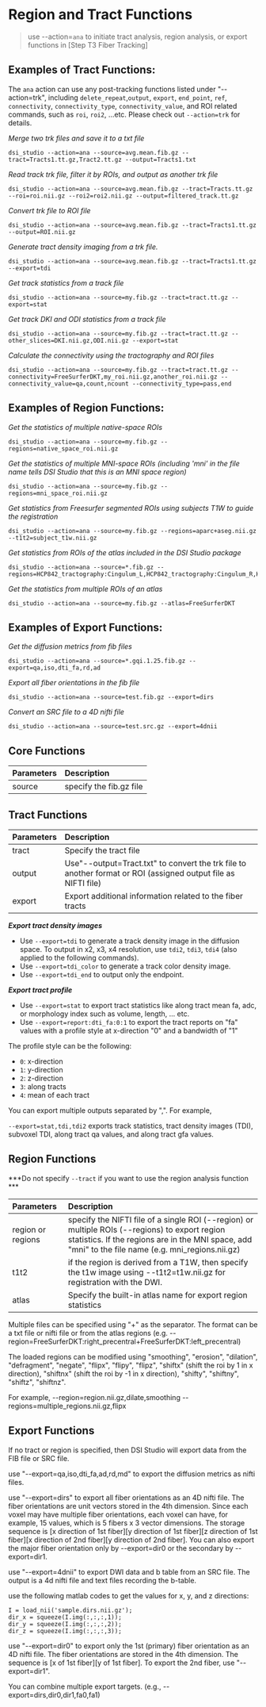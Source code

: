 # Region and Tract Functions

> use --action=`ana` to initiate tract analysis, region analysis, or export functions in [Step T3 Fiber Tracking]


## Examples of Tract Functions: 

The `ana` action can use any post-tracking functions listed under "--action=trk", including `delete_repeat`,`output`, `export`, `end_point`, `ref`, `connectivity`, `connectivity_type`, `connectivity_value`, and ROI related commands, such as `roi`, `roi2`, ...etc. Please check out `--action=trk` for details.

*Merge two trk files and save it to a txt file*
```
dsi_studio --action=ana --source=avg.mean.fib.gz --tract=Tracts1.tt.gz,Tract2.tt.gz --output=Tracts1.txt
```

*Read track trk file, filter it by ROIs, and output as another trk file*
```
dsi_studio --action=ana --source=avg.mean.fib.gz --tract=Tracts.tt.gz --roi=roi.nii.gz --roi2=roi2.nii.gz --output=filtered_track.tt.gz
```

*Convert trk file to ROI file*
```
dsi_studio --action=ana --source=avg.mean.fib.gz --tract=Tracts1.tt.gz --output=ROI.nii.gz
```

*Generate tract density imaging from a trk file.*
```
dsi_studio --action=ana --source=avg.mean.fib.gz --tract=Tracts1.tt.gz --export=tdi
```

*Get track statistics from a track file*
```
dsi_studio --action=ana --source=my.fib.gz --tract=tract.tt.gz --export=stat    
```

*Get track DKI and ODI statistics from a track file*
```
dsi_studio --action=ana --source=my.fib.gz --tract=tract.tt.gz --other_slices=DKI.nii.gz,ODI.nii.gz --export=stat    
```

*Calculate the connectivity using the tractography and ROI files*
```
dsi_studio --action=ana --source=my.fib.gz --tract=tract.tt.gz --connectivity=FreeSurferDKT,my_roi.nii.gz,another_roi.nii.gz --connectivity_value=qa,count,ncount --connectivity_type=pass,end
```

## Examples of Region Functions: 

*Get the statistics of multiple native-space ROIs*
```
dsi_studio --action=ana --source=my.fib.gz --regions=native_space_roi.nii.gz
```

*Get the statistics of multiple MNI-space ROIs (including 'mni' in the file name tells DSI Studio that this is an MNI space region)*
```
dsi_studio --action=ana --source=my.fib.gz --regions=mni_space_roi.nii.gz
```

*Get statistics from Freesurfer segmented ROIs using subjects T1W to guide the registration*
```
dsi_studio --action=ana --source=my.fib.gz --regions=aparc+aseg.nii.gz --t1t2=subject_t1w.nii.gz
```

*Get statistics from ROIs of the atlas included in the DSI Studio package*
```
dsi_studio --action=ana --source=*.fib.gz --regions=HCP842_tractography:Cingulum_L,HCP842_tractography:Cingulum_R,HCP842_tractography:Corpus_Callosum
```

*Get the statistics from multiple ROIs of an atlas*
```
dsi_studio --action=ana --source=my.fib.gz --atlas=FreeSurferDKT
```

## Examples of Export Functions: 

*Get the diffusion metrics from fib files*
```
dsi_studio --action=ana --source=*.gqi.1.25.fib.gz --export=qa,iso,dti_fa,rd,ad
```

*Export all fiber orientations in the fib file*

```
dsi_studio --action=ana --source=test.fib.gz --export=dirs
```

*Convert an SRC file to a 4D nifti file*
```
dsi_studio --action=ana --source=test.src.gz --export=4dnii
```



## Core Functions

| Parameters   | Description                                                                 |
|:-------------|:------------------------------------------------------------------------------|
| source |  specify the fib.gz file  |

## Tract Functions
  
| Parameters  | Description                                                                 |
|:------------|:------------------------------------------------------------------------------|
| tract | Specify the tract file |
| output | Use"--output=Tract.txt" to convert the trk file to another format or ROI (assigned output file as NIFTI file) |
| export | Export additional information related to the fiber tracts |

***Export tract density images***
- Use `--export=tdi` to generate a track density image in the diffusion space. To output in x2, x3, x4 resolution, use `tdi2`, `tdi3`, `tdi4` (also applied to the following commands).
- Use `--export=tdi_color` to generate a track color density image. 
- Use `--export=tdi_end` to output only the endpoint.

***Export tract profile***

- Use `--export=stat` to export tract statistics like along tract mean fa, adc, or morphology index such as volume, length, ... etc.
- Use `--export=report:dti_fa:0:1` to export the tract reports on "fa" values with a profile style at x-direction "0" and a bandwidth of "1"

The profile style can be the following:
  - `0`: x-direction
  - `1`: y-direction
  - `2`: z-direction
  - `3`: along tracts
  - `4`: mean of each tract 
  
You can export multiple outputs separated by ",". For example, 

`--export=stat,tdi,tdi2` exports track statistics, tract density images (TDI), subvoxel TDI, along tract qa values, and along tract gfa values.

## Region Functions

***Do not specify `--tract` if you want to use the region analysis function ***

| Parameters        | Description                                                                 |
|:------------------|:------------------------------------------------------------------------------|
| region or regions | specify the NIFTI file of a single ROI (--region) or multiple ROIs (--regions) to export region statistics. If the regions are in the MNI space, add "mni" to the file name (e.g. mni_regions.nii.gz) |
| t1t2 | if the region is derived from a T1W, then specify the t1w image using --t1t2=t1w.nii.gz for registration with the DWI.|
| atlas | Specify the built-in atlas name for export region statistics | 

Multiple files can be specified using "+" as the separator. The format can be a txt file or nifti file or from the atlas regions (e.g. --region=FreeSurferDKT:right_precentral+FreeSurferDKT:left_precentral)

The loaded regions can be modified using "smoothing", "erosion", "dilation",  "defragment", "negate", "flipx", "flipy", "flipz", "shiftx" (shift the roi by 1 in x direction), "shiftnx" (shift the roi by -1 in x direction), "shifty", "shiftny", "shiftz", "shiftnz". 

For example, --region=region.nii.gz,dilate,smoothing --regions=multiple_regions.nii.gz,flipx

## Export Functions
If no tract or region is specified, then DSI Studio will export data from the FIB file or SRC file.

use "--export=qa,iso,dti_fa,ad,rd,md" to export the diffusion metrics as nifti files. 

use "--export=dirs" to export all fiber orientations as an 4D nifti file. The fiber orientations are unit vectors stored in the 4th dimension. Since each voxel may have multiple fiber orientations, each voxel can have, for example, 15 values, which is 5 fibers x 3 vector dimensions. The storage sequence is [x direction of 1st fiber][y direction of 1st fiber][z direction of 1st fiber][x direction of 2nd fiber][y direction of 2nd fiber]. You can also export the major fiber orientation only by --export=dir0 or the secondary by --export=dir1.

use "--export=4dnii" to export DWI data and b table from an SRC file. The output is a 4d nifti file and text files recording the b-table.

use the following matlab codes to get the values for x, y, and z directions:
```
I = load_nii('sample.dirs.nii.gz');
dir_x = squeeze(I.img(:,:,:,1));
dir_y = squeeze(I.img(:,:,:,2));
dir_z = squeeze(I.img(:,:,:,3)); 
```

use "--export=dir0" to export only the 1st (primary) fiber orientation as an 4D nifti file. The fiber orientations are stored in the 4th dimension. The sequence is [x of 1st fiber][y of 1st fiber]. To export the 2nd fiber, use "--export=dir1".
 
You can  combine multiple export targets. (e.g., --export=dirs,dir0,dir1,fa0,fa1)



